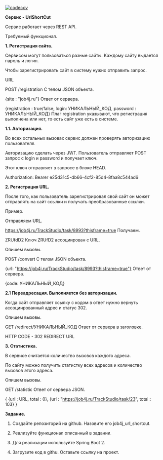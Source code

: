 [![codecov](https://codecov.io/gh/alex-skorikov/Unit/branch/master/graph/badge.svg)](https://codecov.io/gh/alex-skorikov/job4j_url_shortcut)



**Сервис - UrlShortCut**

Сервис работает через REST API. 

Требуемый функционал.

**1. Регистрация сайта.** 

Сервисом могут пользоваться разные сайты. Каждому сайту выдается пароль и логин.

Чтобы зарегистрировать сайт в систему нужно отправить запрос.

URL

POST /registration
C телом JSON объекта.

{site : "job4j.ru"}
Ответ от сервера.

{registration : true/false, login: УНИКАЛЬНЫЙ_КОД, password : УНИКАЛЬНЫЙ_КОД}
Плаг registration указывают, что регистрация выполнена или нет, то есть сайт уже есть в системе.

**1.1. Авторизация.**

Во всех остальных вызовах сервис должен проверять авторизацию пользователя.

Авторизацию сделать через JWT. Пользователь отправляет POST запрос с login и password и получает ключ.

Этот ключ отправляет в запросе в блоке HEAD.

Authorization: Bearer e25d31c5-db66-4cf2-85d4-8faa8c544ad6
 

**2. Регистрация URL.**

Поcле того, как пользователь зарегистрировал свой сайт он может отправлять на сайт ссылки и получать 
преобразованные ссылки.

Пример. 

Отправляем URL.

https://job4j.ru/TrackStudio/task/8993?thisframe=true
Получаем.

ZRUfdD2
Ключ ZRUfD2 ассоциирован с URL.

Опишем вызовы.

POST /convert
C телом JSON объекта.

{url: "https://job4j.ru/TrackStudio/task/8993?thisframe=true"}
Ответ от сервера.

{code: УНИКАЛЬНЫЙ_КОД}

**2.1 Переадресация. Выполняется без авторизации.** 

Когда сайт отправляет ссылку с кодом в ответ нужно вернуть ассоциированный адрес и статус 302.

Опишем вызовы.

GET /redirect/УНИКАЛЬНЫЙ_КОД
Ответ от сервера в заголовке.

HTTP CODE - 302 REDIRECT URL

**3. Статистика.**

В сервисе считается количество вызовов каждого адреса.

По сайту можно получить статистку всех адресов и количество вызовов этого адреса.

Опишем вызовы.

GET /statistic
Ответ от сервера JSON.

{
    {url : URL, total : 0},
    {url : "https://job4j.ru/TrackStudio/task/23", total : 103}
}
 

**Задание.**

1. Создайте репозиторий на github. Назовите его job4j_url_shortcut.

2. Реализуйте функционал описанный в задании. 

3. Для реализации используйте Spring Boot 2.

4. Загрузите код в githu. Оставьте ссылку на проект.
